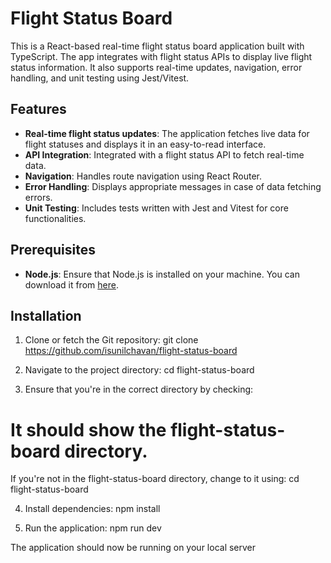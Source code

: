 # Flight Status Board

This is a React-based real-time flight status board application built with TypeScript. The app integrates with flight status APIs to display live flight status information. It also supports real-time updates, navigation, error handling, and unit testing using Jest/Vitest.

## Features
- **Real-time flight status updates**: The application fetches live data for flight statuses and displays it in an easy-to-read interface.
- **API Integration**: Integrated with a flight status API to fetch real-time data.
- **Navigation**: Handles route navigation using React Router.
- **Error Handling**: Displays appropriate messages in case of data fetching errors.
- **Unit Testing**: Includes tests written with Jest and Vitest for core functionalities.

## Prerequisites
- **Node.js**: Ensure that Node.js is installed on your machine.
  You can download it from [here](https://nodejs.org/).

## Installation

1. Clone or fetch the Git repository:
git clone https://github.com/isunilchavan/flight-status-board

2. Navigate to the project directory:
cd flight-status-board

3. Ensure that you're in the correct directory by checking:
# It should show the flight-status-board directory.
If you're not in the flight-status-board directory, change to it using:
cd flight-status-board

4. Install dependencies:
npm install

5. Run the application:
npm run dev

The application should now be running on your local server
